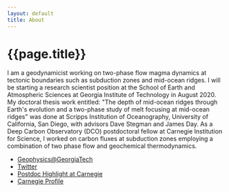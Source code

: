 ```yaml
---
layout: default
title: About
---
```

# {{page.title}}
I am a geodynamicist working on two-phase flow magma dynamics at tectonic boundaries such as subduction zones and mid-ocean ridges. I will be starting a research scientist position at the School of Earth and Atmospheric Sciences at Georgia Institute of Technology in August 2020. My doctoral thesis work entitled: "The depth of mid-ocean ridges through Earth's evolution and a two-phase study of melt focusing at mid-ocean ridges" was done at Scripps Institution of Oceanography, University of California, San Diego, with advisors Dave Stegman and James Day. As a Deep Carbon Observatory (DCO) postdoctoral fellow at Carnegie Institution for Science, I worked on carbon fluxes at subduction zones employing a combination of two phase flow and geochemical thermodynamics. 

* [Geophysics@GeorgiaTech](http://geophysics.eas.gatech.edu/)
* [Twitter](https://twitter.com/SimDynamics)
* [Postdoc Highlight at Carnegie](https://dtm.carnegiescience.edu/news/postdoc-spotlight-modelling-mid-ocean-ridges-joyce-sim)
* [Carnegie Profile](https://dtm.carnegiescience.edu/people/postdoctoral/shi-joyce-sim)
